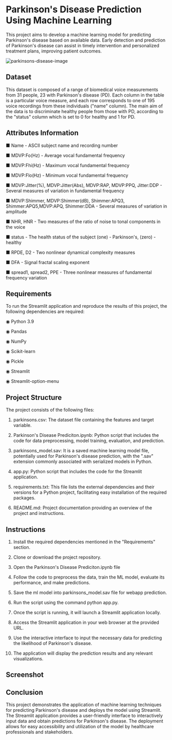 
# Parkinson's Disease Prediction Using Machine Learning

This project aims to develop a machine learning model for predicting Parkinson's disease based on available data. Early detection and prediction of Parkinson's disease can assist in timely intervention and personalized treatment plans, improving patient outcomes.


![parkinsons-disease-image](https://github.com/Mohamed-Ashif/parkinsons-disease-prediction/assets/78372127/11d255bf-b97e-410b-8250-e8740d38510f)



## Dataset

This dataset is composed of a range of biomedical voice measurements from 31 people, 23 with Parkinson's disease (PD). Each column in the table is a particular voice measure, and each row corresponds to one of 195 voice recordings from these individuals ("name" column). The main aim of the data is to discriminate healthy people from those with PD, according to the "status" column which is set to 0 for healthy and 1 for PD.


## Attributes Information

■ Name - ASCII subject name and recording number

■ MDVP:Fo(Hz) - Average vocal fundamental frequency

■ MDVP:Fhi(Hz) - Maximum vocal fundamental frequency

■ MDVP:Flo(Hz) - Minimum vocal fundamental frequency

■ MDVP:Jitter(%), MDVP:Jitter(Abs), MDVP:RAP, MDVP:PPQ, Jitter:DDP - Several measures of variation in fundamental frequency

■ MDVP:Shimmer, MDVP:Shimmer(dB), Shimmer:APQ3, Shimmer:APQ5,MDVP:APQ, Shimmer:DDA - Several measures of variation in amplitude

■ NHR, HNR - Two measures of the ratio of noise to tonal components in the voice

■ status - The health status of the subject (one) - Parkinson's, (zero) - healthy

■ RPDE, D2 - Two nonlinear dynamical complexity measures

■ DFA - Signal fractal scaling exponent

■ spread1, spread2, PPE - Three nonlinear measures of fundamental frequency variation


## Requirements

To run the Streamlit application and reproduce the results of this project, the following dependencies are required:

◉ Python 3.9

◉ Pandas

◉ NumPy

◉ Scikit-learn

◉ Pickle

◉ Streamlit

◉ Streamlit-option-menu


## Project Structure

The project consists of the following files:

1. parkinsons.csv: The dataset file containing the features and target variable.

2. Parkinson's Disease Prediciton.ipynb:  Python script that includes the code for data preprocessing, model training, evaluation, and prediction.

3. parkinsons_model.sav: It is a saved machine learning model file, potentially used for Parkinson's disease prediction, with the ".sav" extension commonly associated with serialized models in Python.

4. app.py: Python script that includes the code for the Streamlit application.

4. requirements.txt: This file lists the external dependencies and their versions for a Python project, facilitating easy installation of the required packages.

6. README.md: Project documentation providing an overview of the project and instructions.


## Instructions

1. Install the required dependencies mentioned in the "Requirements" section.

2. Clone or download the project repository.

3. Open the Parkinson's Disease Prediciton.ipynb file

4. Follow the code to preprocess the data, train the ML model, evaluate its performance, and make predictions.

5. Save the ml model into parkinsons_model.sav file for webapp prediction.

6. Run the script using the command python app.py.

7. Once the script is running, it will launch a Streamlit application locally.

8. Access the Streamlit application in your web browser at the provided URL.

9. Use the interactive interface to input the necessary data for predicting the likelihood of Parkinson's disease.

10. The application will display the prediction results and any relevant visualizations.


## Screenshot



## Conclusion

This project demonstrates the application of machine learning techniques for predicting Parkinson's disease and deploys the model using Streamlit. The Streamlit application provides a user-friendly interface to interactively input data and obtain predictions for Parkinson's disease. The deployment allows for easy accessibility and utilization of the model by healthcare professionals and stakeholders.

